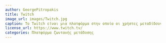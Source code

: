 ```yaml
---
author: GeorgePitropakis
title: Twitch
image_url: images/Twitch.jpg
caption: Το Twitch είναι μια πλατφόρμα στην οποία οι χρήστες μεταδίδουν ζωντανά παιχνίδια προσφέροντας στο κοινό τους ψυχαγωγία.
license_url: https://www.twitch.tv/
categories: Πλατφόρμα ζωντανής μετάδοσης
---
```

